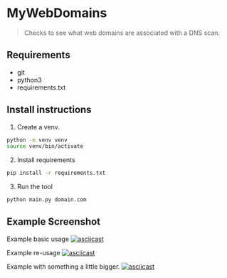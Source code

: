 # MyWebDomains
> Checks to see what web domains are associated with a DNS scan.

## Requirements
- git
- python3
- requirements.txt


## Install instructions
1. Create a venv.
```sh
python -m venv venv
source venv/bin/activate
```

2. Install requirements
```sh
pip install -r requirements.txt
```

3. Run the tool
```sh
python main.py domain.com
```

## Example Screenshot

Example basic usage
[![asciicast](https://asciinema.org/a/Brfh98CUORaPhLJvcCYCfGy5N.svg)](https://asciinema.org/a/Brfh98CUORaPhLJvcCYCfGy5N)

Example re-usage
[![asciicast](https://asciinema.org/a/eanVwvjQd4qna8oy3gQCRzAMk.svg)](https://asciinema.org/a/eanVwvjQd4qna8oy3gQCRzAMk)

Example with something a little bigger.
[![asciicast](https://asciinema.org/a/4VHm0yJ4reRgoQeqa96mDeGYb.svg)](https://asciinema.org/a/4VHm0yJ4reRgoQeqa96mDeGYb)